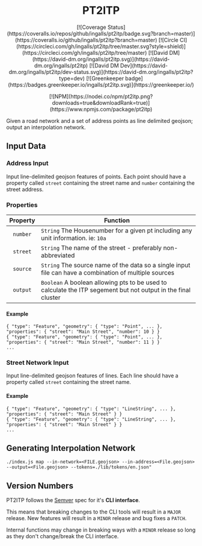 <h1 align="center">PT2ITP</h1>

<p align="center">
[![Coverage Status](https://coveralls.io/repos/github/ingalls/pt2itp/badge.svg?branch=master)](https://coveralls.io/github/ingalls/pt2itp?branch=master)
[![Circle CI](https://circleci.com/gh/ingalls/pt2itp/tree/master.svg?style=shield)](https://circleci.com/gh/ingalls/pt2itp/tree/master)
[![David DM](https://david-dm.org/ingalls/pt2itp.svg)](https://david-dm.org/ingalls/pt2itp)
[![David DM Dev](https://david-dm.org/ingalls/pt2itp/dev-status.svg)](https://david-dm.org/ingalls/pt2itp?type=dev)
[![Greenkeeper badge](https://badges.greenkeeper.io/ingalls/pt2itp.svg)](https://greenkeeper.io/)
</p>

<p align="center">
[![NPM](https://nodei.co/npm/pt2itp.png?downloads=true&downloadRank=true)](https://www.npmjs.com/package/pt2itp)
</p>

Given a road network and a set of address points as line delimited geojson; output an interpolation network.

## Input Data

### Address Input

Input line-delimited geojson features of points. Each point should have a property called `street` containing the street name
and `number` containing the street address.

### Properties

| Property | Function |
| :------: | -------- |
| `number` | `String` The Housenumber for a given pt including any unit information. ie: `10a` |
| `street` | `String` The name of the street - preferably non-abbreviated |
| `source` | `String` The source name of the data so a single input file can have a combination of multiple sources |
| `output` | `Boolean` A boolean allowing pts to be used to calculate the ITP segement but not output in the final cluster |

#### Example

```
{ "type": "Feature", "geometry": { "type": "Point", ... }, "properties": { "street": "Main Street", "number": 10 } }
{ "type": "Feature", "geometry": { "type": "Point", ... }, "properties": { "street": "Main Street", "number": 11 } }
...
```

### Street Network Input

Input line-delimited geojson features of lines. Each line should have a property called `street` containing the street name.

#### Example

```
{ "type": "Feature", "geometry": { "type": "LineString", ... }, "properties": { "street": "Main Street" } }
{ "type": "Feature", "geometry": { "type": "LineString", ... }, "properties": { "street": "Main Street" } }
...
```

## Generating Interpolation Network

```
./index.js map --in-network=<FILE.geojson> --in-address=<File.geojson> --output=<File.geojson> --tokens=./lib/tokens/en.json"
```

## Version Numbers

PT2ITP follows the [Semver](http://semver.org/) spec for it's **CLI interface**.

This means that breaking changes to the CLI tools will result in a `MAJOR` release.
New features will result in a `MINOR` release and bug fixes a `PATCH`.

Internal functions may change in breaking ways with a `MINOR` release so long as they
don't change/break the CLI interface.
